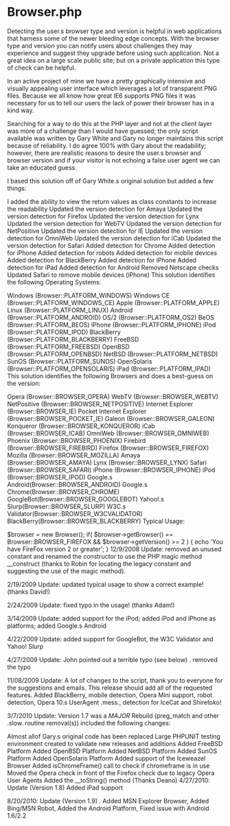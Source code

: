 Browser.php
=============


Detecting the user.s browser type and version is helpful in web applications that harness some of the newer bleeding edge concepts. With the browser type and version you can notify users about challenges they may experience and suggest they upgrade before using such application. Not a great idea on a large scale public site; but on a private application this type of check can be helpful.

In an active project of mine we have a pretty graphically intensive and visually appealing user interface which leverages a lot of transparent PNG files. Because we all know how great IE6 supports PNG files it was necessary for us to tell our users the lack of power their browser has in a kind way.

Searching for a way to do this at the PHP layer and not at the client layer was more of a challenge than I would have guessed; the only script available was written by Gary White and Gary no longer maintains this script because of reliability. I do agree 100% with Gary about the readability; however, there are realistic reasons to desire the user.s browser and browser version and if your visitor is not echoing a false user agent we can take an educated guess.

I based this solution off of Gary White.s original solution but added a few things:

I added the ability to view the return values as class constants to increase the readability
Updated the version detection for Amaya
Updated the version detection for Firefox
Updated the version detection for Lynx
Updated the version detection for WebTV
Updated the version detection for NetPositive
Updated the version detection for IE
Updated the version detection for OmniWeb
Updated the version detection for iCab
Updated the version detection for Safari
Added detection for Chrome
Added detection for iPhone
Added detection for robots
Added detection for mobile devices
Added detection for BlackBerry
Added detection for iPhone
Added detection for iPad
Added detection for Android
Removed Netscape checks
Updated Safari to remove mobile devices (iPhone)
This solution identifies the following Operating Systems:

Windows (Browser::PLATFORM_WINDOWS)
Windows CE (Browser::PLATFORM_WINDOWS_CE)
Apple (Browser::PLATFORM_APPLE)
Linux (Browser::PLATFORM_LINUX)
Android (Browser::PLATFORM_ANDROID)
OS/2 (Browser::PLATFORM_OS2)
BeOS (Browser::PLATFORM_BEOS)
iPhone (Browser::PLATFORM_IPHONE)
iPod (Browser::PLATFORM_IPOD)
BlackBerry (Browser::PLATFORM_BLACKBERRY)
FreeBSD (Browser::PLATFORM_FREEBSD)
OpenBSD (Browser::PLATFORM_OPENBSD)
NetBSD (Browser::PLATFORM_NETBSD)
SunOS (Browser::PLATFORM_SUNOS)
OpenSolaris (Browser::PLATFORM_OPENSOLARIS)
iPad (Browser::PLATFORM_IPAD)
This solution identifies the following Browsers and does a best-guess on the version:

Opera (Browser::BROWSER_OPERA)
WebTV (Browser::BROWSER_WEBTV)
NetPositive (Browser::BROWSER_NETPOSITIVE)
Internet Explorer (Browser::BROWSER_IE)
Pocket Internet Explorer (Browser::BROWSER_POCKET_IE)
Galeon (Browser::BROWSER_GALEON)
Konqueror (Browser::BROWSER_KONQUEROR)
iCab (Browser::BROWSER_ICAB)
OmniWeb (Browser::BROWSER_OMNIWEB)
Phoenix (Browser::BROWSER_PHOENIX)
Firebird (Browser::BROWSER_FIREBIRD)
Firefox (Browser::BROWSER_FIREFOX)
Mozilla (Browser::BROWSER_MOZILLA)
Amaya (Browser::BROWSER_AMAYA)
Lynx (Browser::BROWSER_LYNX)
Safari (Browser::BROWSER_SAFARI)
iPhone (Browser::BROWSER_IPHONE)
iPod (Browser::BROWSER_IPOD)
Google.s Android(Browser::BROWSER_ANDROID)
Google.s Chrome(Browser::BROWSER_CHROME)
GoogleBot(Browser::BROWSER_GOOGLEBOT)
Yahoo!.s Slurp(Browser::BROWSER_SLURP)
W3C.s Validator(Browser::BROWSER_W3CVALIDATOR)
BlackBerry(Browser::BROWSER_BLACKBERRY)
Typical Usage:

$browser = new Browser();
if( $browser->getBrowser() == Browser::BROWSER_FIREFOX && $browser->getVersion() >= 2 ) {
	echo 'You have FireFox version 2 or greater';
}
12/9/2008 Update: removed an unused constant and renamed the constructor to use the PHP magic method __construct (thanks to Robin for locating the legacy constant and suggesting the use of the magic method).

2/19/2009 Update: updated typical usage to show a correct example! (thanks David!)

2/24/2009 Update: fixed typo in the usage! (thanks Adam!)

3/14/2009 Update: added support for the iPod; added iPod and iPhone as platforms; added Google.s Android

4/22/2009 Update: added support for GoogleBot, the W3C Validator and Yahoo! Slurp

4/27/2009 Update: John pointed out a terrible typo (see below) . removed the typo

11/08/2009 Update: A lot of changes to the script, thank you to everyone for the suggestions and emails. This release should add all of the requested features. Added BlackBerry, mobile detection, Opera Mini support, robot detection, Opera 10.s UserAgent .mess., detection for IceCat and Shiretoko!

3/7/2010 Update: Version 1.7 was a *MAJOR* Rebuild (preg_match and other .slow. routine removal(s)) included the following changes:

Almost allof Gary.s original code has been replaced
Large PHPUNIT testing environment created to validate new releases and additions
Added FreeBSD Platform
Added OpenBSD Platform
Added NetBSD Platform
Added SunOS Platform
Added OpenSolaris Platform
Added support of the Iceweazel Browser
Added isChromeFrame() call to check if chromeframe is in use
Moved the Opera check in front of the Firefox check due to legacy Opera User Agents
Added the __toString() method (Thanks Deano)
4/27/2010: Update (Version 1.8)
Added iPad support

8/20/2010: Update (Version 1.9) . Added MSN Explorer Browser, Added Bing/MSN Robot, Added the Android Platform, Fixed issue with Android 1.6/2.2
